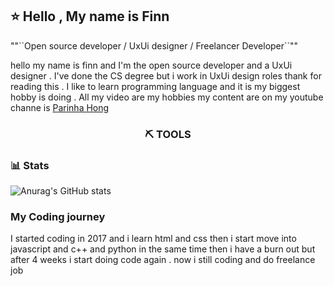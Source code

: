<h2 color="blue">⭐ Hello , My name is Finn</h2>
  ""``Open source developer / UxUi designer / Freelancer Developer``""

  hello my name is finn and I'm the open source developer and a UxUi designer . I've done the CS      degree but i work in UxUi design roles thank for reading this . I like to learn programming         language and it is my biggest hobby is doing . All my video are my hobbies my content are on my     youtube channe is <a href="https://www.youtube.com/@ParinhaHong">Parinha Hong</a>

<h3 align="center">⛏️ TOOLS</h3>

<h3>📊 Stats</h3>

![Anurag's GitHub stats](https://github-readme-stats.vercel.app/api?username=anuraghazra&theme=buefy&show_icons=true)

  <summary><h3>My Coding journey</h3></summary>
  I started coding in 2017 and i learn html and css then i start move into javascript and c++ and python in the same time then i have a burn out but after 4 weeks i start doing code again . now i still coding and     do freelance job 
